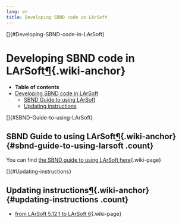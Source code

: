 ```yaml
---
lang: en
title: Developing SBND code in LArSoft
---
```


[]{#Developing-SBND-code-in-LArSoft}

Developing SBND code in LArSoft[¶](#Developing-SBND-code-in-LArSoft){.wiki-anchor}
==================================================================================

-   **Table of contents**
-   [Developing SBND code in LArSoft](#Developing-SBND-code-in-LArSoft)
    -   [SBND Guide to using LArSoft](#SBND-Guide-to-using-LArSoft)
    -   [Updating instructions](#Updating-instructions)

[]{#SBND-Guide-to-using-LArSoft}

SBND Guide to using LArSoft[¶](#SBND-Guide-to-using-LArSoft){.wiki-anchor} {#sbnd-guide-to-using-larsoft .count}
--------------------------------------------------------------------------

You can find [the SBND guide to using LArSoft
here](The_SBND_Guide_to_using_LArSoft.html){.wiki-page}

[]{#Updating-instructions}

Updating instructions[¶](#Updating-instructions){.wiki-anchor} {#updating-instructions .count}
--------------------------------------------------------------

-   [from LArSoft 5.12.1 to LArSoft
    6](Upgrade_to_LArSoft_6.html){.wiki-page}
